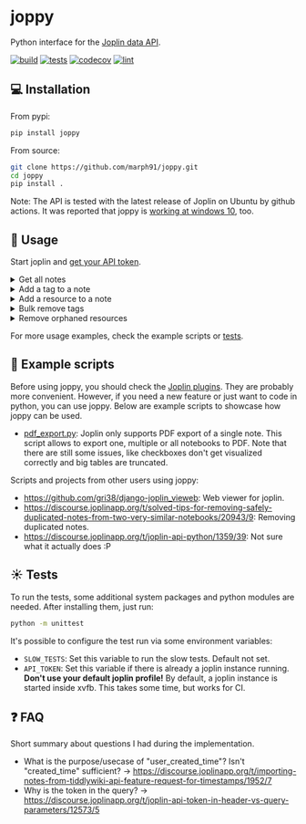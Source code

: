 # joppy

Python interface for the [Joplin data API](https://joplinapp.org/api/references/rest_api/).

[![build](https://github.com/marph91/joppy/actions/workflows/build.yml/badge.svg)](https://github.com/marph91/joppy/actions/workflows/build.yml)
[![tests](https://github.com/marph91/joppy/actions/workflows/tests.yml/badge.svg)](https://github.com/marph91/joppy/actions/workflows/tests.yml)
[![codecov](https://codecov.io/gh/marph91/joppy/branch/master/graph/badge.svg?token=97E6IX792A)](https://codecov.io/gh/marph91/joppy)
[![lint](https://github.com/marph91/joppy/actions/workflows/lint.yml/badge.svg)](https://github.com/marph91/joppy/actions/workflows/lint.yml)

## :computer: Installation

From pypi:

```bash
pip install joppy
```

From source:

```bash
git clone https://github.com/marph91/joppy.git
cd joppy
pip install .
```

Note: The API is tested with the latest release of Joplin on Ubuntu by github actions. It was reported that joppy is [working at windows 10](https://discourse.joplinapp.org/t/joplin-api-python/1359/39), too.

## :wrench: Usage

Start joplin and [get your API token](https://joplinapp.org/api/references/rest_api/#authorisation).

<details>
  <summary>Get all notes</summary>
  
  ```python
  from joppy.api import Api

  # Create a new Api instance.
  api = Api(token=YOUR_TOKEN)

  # Get all notes. Note that this method calls get_notes() multiple times to assemble the unpaginated result.
  notes = api.get_all_notes()
  ```
</details>

<details>
  <summary>Add a tag to a note</summary>
  
  ```python
  from joppy.api import Api

  # Create a new Api instance.
  api = Api(token=YOUR_TOKEN)

  # Add a notebook.
  notebook_id = api.add_notebook(title="My first notebook")

  # Add a note in the previously created notebook.
  note_id = api.add_note(title="My first note", body="With some content", parent_id=notebook_id)

  # Add a tag, that is not yet attached to a note.
  tag_id = api.add_tag(title="introduction")

  # Link the tag to the note.
  api.add_tag_to_note(tag_id=tag_id, note_id=note_id)
  ```
</details>

<details>
  <summary>Add a resource to a note</summary>
  
  ```python
  from joppy.api import Api
  from joppy import tools

  # Create a new Api instance.
  api = Api(token=YOUR_TOKEN)

  # Add a notebook.
  notebook_id = api.add_notebook(title="My first notebook")

  # Option 1: Add a note with an image data URL. This works only for images.
  image_data = tools.encode_base64("path/to/image.png")
  api.add_note(
      title="My first note",
      image_data_url=f"data:image/png;base64,{image_data}",
  )

  # Option 2: Create note and resource separately. Link them later. This works for arbitrary attachments.
  note_id = api.add_note(title="My second note")
  resource_id = api.add_resource(filename="path/to/image.png", title="My first resource")
  api.add_resource_to_note(resource_id=resource_id, note_id=note_id)
  ```
</details>

<details>
  <summary>Bulk remove tags</summary>

  Inspired by <https://discourse.joplinapp.org/t/bulk-tag-delete-python-script/5497/1>.

  ```python
  import re

  from joppy.api import Api

  # Create a new Api instance.
  api = Api(token=YOUR_TOKEN)

  # Iterate through all tags.
  for tag in api.get_all_tags():

      # Delete all tags that match the regex. I. e. start with "!".
      if re.search("^!", tag["title"]) is not None:
          api.delete_tag(tag["id"])
  ```
</details>

<details>
  <summary>Remove orphaned resources</summary>

  Inspired by <https://discourse.joplinapp.org/t/joplin-vacuum-a-python-script-to-remove-orphaned-resources/19742>.

  ```python
  import re

  from joppy.api import Api

  # Create a new Api instance.
  api = Api(token=YOUR_TOKEN)

  # Somehow this doesn't work: api.get_all_notes(resource_id=resource["id"])
  # So we have to find the referenced resources by regex.

  # Iterate through all notes and find the referenced resources.
  referenced_resources = set()
  for note in api.get_all_notes(fields="id,body"):
      matches = re.findall("!\[.*\]\(:.*\/([A-Za-z0-9]{32})\)", note["body"])
      referenced_resources.update(matches)

  assert len(referenced_resources) > 0, "sanity check"

  for resource in api.get_all_resources():
      if resource["id"] not in referenced_resources:
          print("Deleting resource:", resource)
          api.delete_resource(resource["id"])
  ```
</details>

For more usage examples, check the example scripts or [tests](test/test_api.py).

## :newspaper: Example scripts

Before using joppy, you should check the [Joplin plugins](https://joplinapp.org/plugins/). They are probably more convenient. However, if you need a new feature or just want to code in python, you can use joppy. Below are example scripts to showcase how joppy can be used.

- [pdf_export.py](examples/pdf_export.py): Joplin only supports PDF export of a single note. This script allows to export one, multiple or all notebooks to PDF. Note that there are still some issues, like checkboxes don't get visualized correctly and big tables are truncated.

Scripts and projects from other users using joppy:
- https://github.com/gri38/django-joplin_vieweb: Web viewer for joplin.
- https://discourse.joplinapp.org/t/solved-tips-for-removing-safely-duplicated-notes-from-two-very-similar-notebooks/20943/9: Removing duplicated notes.
- https://discourse.joplinapp.org/t/joplin-api-python/1359/39: Not sure what it actually does :P

## :sunny: Tests

To run the tests, some additional system packages and python modules are needed. After installing them, just run:

```bash
python -m unittest
```

It's possible to configure the test run via some environment variables:

- `SLOW_TESTS`: Set this variable to run the slow tests. Default not set.
- `API_TOKEN`: Set this variable if there is already a joplin instance running. **Don't use your default joplin profile!** By default, a joplin instance is started inside xvfb. This takes some time, but works for CI.

## :question: FAQ

Short summary about questions I had during the implementation.

- What is the purpose/usecase of "user_created_time"? Isn't "created_time" sufficient? &#8594; <https://discourse.joplinapp.org/t/importing-notes-from-tiddlywiki-api-feature-request-for-timestamps/1952/7>
- Why is the token in the query? &#8594; <https://discourse.joplinapp.org/t/joplin-api-token-in-header-vs-query-parameters/12573/5>
